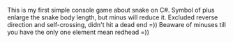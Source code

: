 This is my first simple console game about snake on C#.
Symbol of plus enlarge the snake body length, but minus will reduce it.
Excluded reverse direction and self-crossing, didn't hit a dead end =))
Beaware of minuses till you have the only one element mean redhead =))
